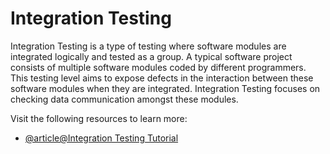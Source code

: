 # Integration Testing

Integration Testing is a type of testing where software modules are integrated logically and tested as a group. A typical software project consists of multiple software modules coded by different programmers. This testing level aims to expose defects in the interaction between these software modules when they are integrated. Integration Testing focuses on checking data communication amongst these modules.

Visit the following resources to learn more:

- [@article@Integration Testing Tutorial](https://www.guru99.com/integration-testing.html)
